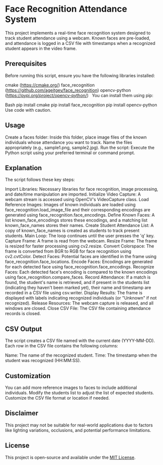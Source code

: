 # Face Recognition Attendance System

This project implements a real-time face recognition system designed to track student attendance using a webcam. Known faces are pre-loaded, and attendance is logged in a CSV file with timestamps when a recognized student appears in the video frame.

## Prerequisites

Before running this script, ensure you have the following libraries installed:

cmake (https://cmake.org/)
face_recognition (https://github.com/ageitgey/face_recognition)
opencv-python (https://pypi.org/project/opencv-python/)   
You can install them using pip:

Bash
pip install cmake
pip install face_recognition
pip install opencv-python
Use code with caution.

## Usage

Create a faces folder: Inside this folder, place image files of the known individuals whose attendance you want to track. Name the files appropriately (e.g., sample1.png, sample2.jpg).
Run the script: Execute the Python script using your preferred terminal or command prompt.
## Explanation

The script follows these key steps:

Import Libraries: Necessary libraries for face recognition, image processing, and date/time manipulation are imported.
Initialize Video Capture: A webcam stream is accessed using OpenCV's VideoCapture class.
Load Reference Images: Images of known individuals are loaded using face_recognition.load_image_file and their corresponding encodings are generated using face_recognition.face_encodings.
Define Known Faces: A list known_face_encodings stores these encodings, and a matching list known_face_names stores their names.
Create Student Attendance List: A copy of known_face_names is created as students to track present students.
Main Loop: The loop continues until the user presses the 'q' key.
Capture Frame: A frame is read from the webcam.
Resize Frame: The frame is resized for faster processing using cv2.resize.
Convert Colorspace: The frame is converted from BGR to RGB for face recognition using cv2.cvtColor.
Detect Faces: Potential faces are identified in the frame using face_recognition.face_locations.
Encode Faces: Encodings are generated for each detected face using face_recognition.face_encodings.
Recognize Faces: Each detected face's encoding is compared to the known encodings using face_recognition.compare_faces.
Record Attendance: If a match is found, the student's name is retrieved, and if present in the students list (indicating they haven't been marked yet), their name and timestamp are recorded in a CSV file using csv.writer.
Display Results: The frame is displayed with labels indicating recognized individuals (or "Unknown" if not recognized).
Release Resources: The webcam capture is released, and all windows are closed.
Close CSV File: The CSV file containing attendance records is closed.
## CSV Output

The script creates a CSV file named with the current date (YYYY-MM-DD). Each row in the CSV file contains the following columns:

Name: The name of the recognized student.
Time: The timestamp when the student was recognized (HH:MM:SS).
## Customization

You can add more reference images to faces to include additional individuals.
Modify the students list to adjust the list of expected students.
Customize the CSV file format or location if needed.
## Disclaimer

This project may not be suitable for real-world applications due to factors like lighting variations, occlusions, and potential performance limitations.

## License

This project is open-source and available under the [MIT License](LICENSE).

